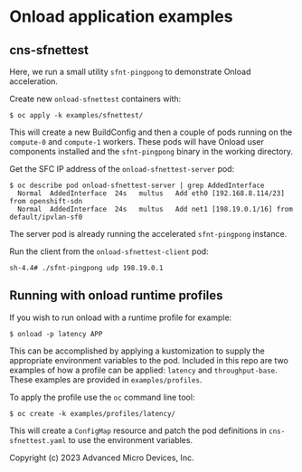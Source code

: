 # Onload application examples

## cns-sfnettest

Here, we run a small utility `sfnt-pingpong` to demonstrate Onload acceleration.

Create new `onload-sfnettest` containers with:

```
$ oc apply -k examples/sfnettest/
```
This will create a new BuildConfig and then a couple of pods running on the `compute-0` and `compute-1` workers. These pods will have Onload user components installed and the `sfnt-pingpong` binary in the working directory.

Get the SFC IP address of the `onload-sfnettest-server` pod:

```console
$ oc describe pod onload-sfnettest-server | grep AddedInterface
  Normal  AddedInterface  24s   multus   Add eth0 [192.168.8.114/23] from openshift-sdn
  Normal  AddedInterface  24s   multus   Add net1 [198.19.0.1/16] from default/ipvlan-sf0
```

The server pod is already running the accelerated `sfnt-pingpong` instance.

Run the client from the `onload-sfnettest-client` pod:
```console
sh-4.4# ./sfnt-pingpong udp 198.19.0.1
```

## Running with onload runtime profiles

If you wish to run onload with a runtime profile for example:
```console
$ onload -p latency APP
```
This can be accomplished by applying a kustomization to supply the appropriate
environment variables to the pod. Included in this repo are two examples of how
a profile can be applied: `latency` and `throughput-base`. These examples are
provided in `examples/profiles`.

To apply the profile use the `oc` command line tool:
```console
$ oc create -k examples/profiles/latency/
```

This will create a `ConfigMap` resource and patch the pod definitions in `cns-sfnettest.yaml`
to use the environment variables.


Copyright (c) 2023 Advanced Micro Devices, Inc.
